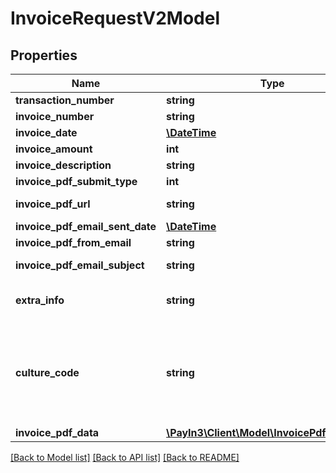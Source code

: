 # InvoiceRequestV2Model

## Properties
Name | Type | Description | Notes
------------ | ------------- | ------------- | -------------
**transaction_number** | **string** | Guid, no hyphens | 
**invoice_number** | **string** | The shop’s invoice reference | 
**invoice_date** | [**\DateTime**](\DateTime.md) | ISO8601: yyyy-MM-dd | 
**invoice_amount** | **int** | in cents | 
**invoice_description** | **string** |  | 
**invoice_pdf_submit_type** | **int** | 0 &#x3D; Url, 1 &#x3D; BccEmail, 2 &#x3D; IncludedData | 
**invoice_pdf_url** | **string** | Url to the shop’s invoice as PDF. Required if submit type&#x3D;URL | [optional] 
**invoice_pdf_email_sent_date** | [**\DateTime**](\DateTime.md) | Required if submit type&#x3D;BCC_EMAIL | [optional] 
**invoice_pdf_from_email** | **string** | Required if submit type&#x3D;BCC_EMAIL | [optional] 
**invoice_pdf_email_subject** | **string** | Part of subject to identity the email. Required if submit type&#x3D;BCC_EMAIL | [optional] 
**extra_info** | **string** | Extra info Capayable can view in their admin. Only fill with data if agreed with Capayable. | [optional] 
**culture_code** | **string** | Language Culture Code to use for communication with customer:  Two letter lowercase language code followed by dash and then by the uppercase two letter country code,   e.g. nl-NL, nl-BE, en-US  Full list: https://msdn.microsoft.com/en-us/library/ee825488(v&#x3D;cs.20).aspx | 
**invoice_pdf_data** | [**\PayIn3\Client\Model\InvoicePdfDataModel**](InvoicePdfDataModel.md) | Required if submit type&#x3D;INCLUDED_DATA | [optional] 

[[Back to Model list]](../README.md#documentation-for-models) [[Back to API list]](../README.md#documentation-for-api-endpoints) [[Back to README]](../README.md)



